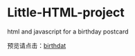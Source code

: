 # Little-HTML-project
html and javascript for a birthday postcard

预览请点击：[birthdat](https://marsmengs.github.io/Little-HTML-project/)
